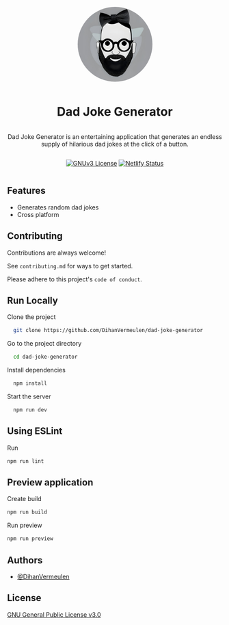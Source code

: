 <header style="display:flex; flex-direction: column; align-items:center; margin-bottom: 10px;">
 
 <p align="center">
  <img width="175px" height="auto" style="border-radius: 50%;" align="center" src="./public/icons/512x512.png" alt="Logo" height="175px">
 </p>

<h1 align="center">Dad Joke Generator</h1>

<p>Dad Joke Generator is an entertaining application that generates an endless supply of hilarious dad jokes at the click of a button.</p>

[![GNUv3 License](https://img.shields.io/badge/License-GNU%20v3-yellow.svg)](https://opensource.org/licenses/)
[![Netlify Status](https://api.netlify.com/api/v1/badges/c4f90f16-cf6e-4253-b9db-29b829c37bb3/deploy-status)](https://app.netlify.com/sites/dad-joke-generator-123/deploys)

</header>

## Features

- Generates random dad jokes
- Cross platform

## Contributing

Contributions are always welcome!

See `contributing.md` for ways to get started.

Please adhere to this project's `code of conduct`.

## Run Locally

Clone the project

```bash
  git clone https://github.com/DihanVermeulen/dad-joke-generator
```

Go to the project directory

```bash
  cd dad-joke-generator
```

Install dependencies

```bash
  npm install
```

Start the server

```bash
  npm run dev
```

## Using ESLint

Run

```bash
npm run lint
```

## Preview application

Create build

```bash
npm run build
```

Run preview

```bash
npm run preview
```

## Authors

- [@DihanVermeulen](https://github.com/DihanVermeulen)

## License

[GNU General Public License v3.0](https://choosealicense.com/licenses/gpl-3.0/)

